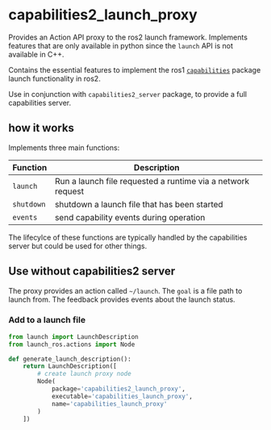 # capabilities2_launch_proxy

Provides an Action API proxy to the ros2 launch framework. Implements features that are only available in python since the `launch` API is not available in C++.

Contains the essential features to implement the ros1 [`capabilities`](https://wiki.ros.org/capabilities) package launch functionality in ros2.

Use in conjunction with `capabilities2_server` package, to provide a full capabilities server.

## how it works

Implements three main functions:

| Function | Description |
| --- | --- |
| `launch` | Run a launch file requested a runtime via a network request |
| `shutdown` | shutdown a launch file that has been started |
| `events` | send capability events during operation |

The lifecylce of these functions are typically handled by the capabilities server but could be used for other things.

## Use without capabilities2 server

The proxy provides an action called `~/launch`. The `goal` is a file path to launch from. The feedback provides events about the launch status.

### Add to a launch file

```python
from launch import LaunchDescription
from launch_ros.actions import Node

def generate_launch_description():
    return LaunchDescription([
        # create launch proxy node
        Node(
            package='capabilities2_launch_proxy',
            executable='capabilities_launch_proxy',
            name='capabilities_launch_proxy'
        )
    ])
```
